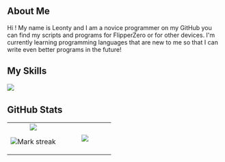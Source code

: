 ## About Me

Hi ! My name is Leonty and I am a novice programmer on my GitHub you can find my scripts and programs for FlipperZero or for other devices. I'm currently learning programming languages that are new to me so that I can write even better programs in the future!
## My Skills

<img src="https://img.shields.io/badge/Python-3776AB?logo=python&logoColor=fff"> 

## GitHub Stats

<table><tbody><tr border="none"><td width="50%" align="center">
<img align="center" src="https://readme-stats-fork-mauve.vercel.app/api/?username=leo1338&theme=dark&show_icons=true&count_private=true">

<img alt="Mark streak" src="https://github-readme-streak-stats-five-roan.vercel.app?user=leo1338&theme=dark"></td><td width="50%" align="center">
<img align="center" src="https://readme-stats-fork-mauve.vercel.app/api/top-langs/?username=leo1338&theme=dark&hide_border=false&no-bg=true&no-frame=true&langs_count=6"></td></tr></tbody></table>
